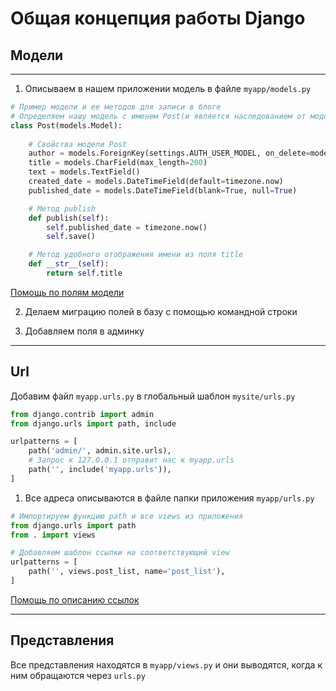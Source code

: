 # Общая концепция работы Django

## Модели

---
1. Описываем в нашем приложении модель в файле `myapp/models.py`

```python
# Пример модели и ее методов для записи в блоге
# Определяем нашу модель с именем Post(и является наследованием от модели Django(models.Model))
class Post(models.Model):
    
    # Свойства модели Post
    author = models.ForeignKey(settings.AUTH_USER_MODEL, on_delete=models.CASCADE)
    title = models.CharField(max_length=200)
    text = models.TextField()
    created_date = models.DateTimeField(default=timezone.now)
    published_date = models.DateTimeField(blank=True, null=True)

    # Метод publish
    def publish(self):
        self.published_date = timezone.now()
        self.save()

    # Метод удобного отображения имени из поля title
    def __str__(self):
        return self.title
```
[Помощь по полям модели](https://docs.djangoproject.com/en/2.2/ref/models/fields/)

2. Делаем миграцию полей в базу с помощью командной строки

3. Добавляем поля в админку

---

## Url

Добавим файл `myapp.urls.py` в глобальный шаблон `mysite/urls.py`

```python
from django.contrib import admin
from django.urls import path, include

urlpatterns = [
    path('admin/', admin.site.urls),
    # Запрос к 127.0.0.1 отправит нас к myapp.urls
    path('', include('myapp.urls')),
]
```
1. Все адреса описываются в файле папки приложения `myapp/urls.py`

```python
# Импортируем функцию path и все views из приложения
from django.urls import path
from . import views

# Добавляем шаблон ссылки на соответствующий view
urlpatterns = [
    path('', views.post_list, name='post_list'),
]
```
[Помощь по описанию ссылок](https://docs.djangoproject.com/en/2.0/topics/http/urls/)

---

## Представления

Все представления находятся в `myapp/views.py` и они выводятся, когда к ним обращаются через `urls.py`
